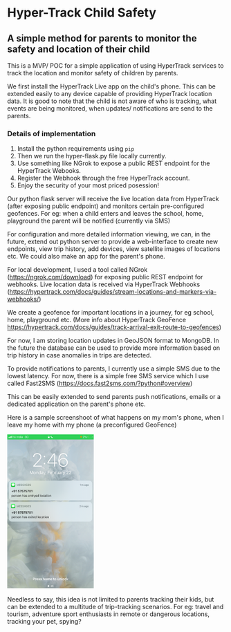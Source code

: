 # Hyper-Track Child Safety

## A simple method for parents to monitor the safety and location of their child 

This is a MVP/ POC for a simple application of using HyperTrack services to track the location and monitor safety of children by parents.

We first install the HyperTrack Live app on the child's phone. This can be extended easily to any device capable of providing HyperTrack location data.
It is good to note that the child is not aware of who is tracking, what events are being monitored, when updates/ notifications are send to the parents.

### Details of implementation

1. Install the python requirements using `pip`
2. Then we run the hyper-flask.py file locally currently. 
3. Use something like NGrok to expose a public REST endpoint for the HyperTrack Webooks.
4. Register the Webhook through the free HyperTrack account.
5. Enjoy the security of your most priced posession!


Our python flask server will receive the live location data from HyperTrack (after exposing public endpoint) and monitors certain pre-configured geofences. For eg: when a child enters and leaves the school, home, playground the parent will be notified (currently via SMS)

For configuration and more detailed information viewing, we can, in the future, extend out python server to provide a web-interface to create new endpoints, view trip history, add devices, view satellite images of locations etc. We could also make an app for the parent's phone. 

For local development, I used a tool called NGrok (https://ngrok.com/download) for exposing public REST endpoint for webhooks.
Live location data is received via HyperTrack Webhooks (https://hypertrack.com/docs/guides/stream-locations-and-markers-via-webhooks/)

We create a geofence for important locations in a journey, for eg school, home, playground etc.
(More info about HyperTrack GeoFence https://hypertrack.com/docs/guides/track-arrival-exit-route-to-geofences)

For now, I am storing location updates in GeoJSON format to MongoDB.
In the future the database can be used to provide more information based on trip history in case anomalies in trips are detected.


To provide notifications to parents, I currently use a simple SMS due to the lowest latency.
For now, there is a simple free SMS service which I use called Fast2SMS (https://docs.fast2sms.com/?python#overview)

This can be easily extended to send parents push notifications, emails or a dedicated application on the parent's phone etc.

Here is a sample screenshoot of what happens on my mom's phone, when I leave my home with my phone (a preconfigured GeoFence)

<img src="hyper-safety.png" width="200"  />


Needless to say, this idea is not limited to parents tracking their kids, but can be extended to a multitude of trip-tracking scenarios. For eg: travel and tourism, adventure sport enthusiasts in remote or dangerous locations, tracking your pet, spying?